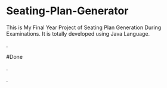 # Seating-Plan-Generator

This is My Final Year Project of Seating Plan Generation During Examinations. It is totally developed using Java Language.





















































































































































































































.





















































#Done










































































































.




































































































































































































































































































































































































































































































.







































